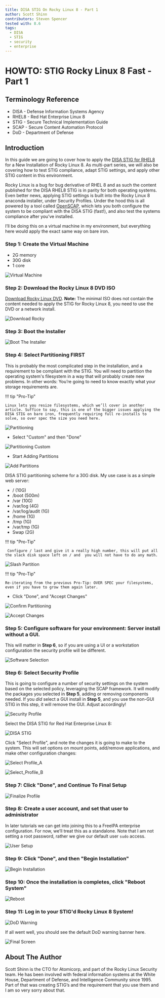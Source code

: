 ```yaml
---
title: DISA STIG On Rocky Linux 8 - Part 1
author: Scott Shinn
contributors: Steven Spencer
tested with: 8.6
tags:
  - DISA
  - STIG
  - security
  - enterprise
---
```


# HOWTO: STIG Rocky Linux 8 Fast - Part 1

## Terminology Reference

* DISA - Defense Information Systems Agency
* RHEL8 - Red Hat Enterprise Linux 8
* STIG - Secure Technical Implementation Guide
* SCAP - Secure Content Automation Protocol
* DoD - Department of Defense

## Introduction

In this guide we are going to cover how to apply the [DISA STIG for RHEL8](https://www.stigviewer.com/stig/red_hat_enterprise_linux_8/) for a New Installation of Rocky Linux 8. As multi-part series, we will also be covering how to test STIG compliance, adapt STIG settings, and apply other STIG content in this environment.

Rocky Linux is a bug for bug derivative of RHEL 8 and as such the content published for the DISA RHEL8 STIG is in parity for both operating systems.  Even better news, applying STIG settings is built into the Rocky Linux 8 anaconda installer, under Security Profiles.  Under the hood this is all powered by a tool called [OpenSCAP](https://www.open-scap.org/), which lets you both configure the system to be compliant with the DISA STIG (fast!), and also test the systems compliance after you’ve installed.

I’ll be doing this on a virtual machine in my environment, but everything here would apply the exact same way on bare iron.

### Step 1: Create the Virtual Machine

* 2G memory
* 30G disk
* 1 core

![Virtual Machine](images/disa_stig_pt1_img1.jpg)

### Step 2: Download the Rocky Linux 8 DVD ISO

[Download Rocky Linux DVD](https://download.rockylinux.org/pub/rocky/8/isos/x86_64/Rocky-8.6-x86_64-dvd1.iso).  **Note:** The minimal ISO does not contain the content needed to apply the STIG for Rocky Linux 8, you need to use the DVD or a network install.

![Download Rocky](images/disa_stig_pt1_img2.jpg)

### Step 3: Boot the Installer

![Boot The Installer](images/disa_stig_pt1_img3.jpg)

### Step 4: Select Partitioning FIRST

This is probably the most complicated step in the installation, and a requirement to be compliant with the STIG. You will need to partition the operating system's filesystem in a way that will probably create new problems. In other words: You’re going to need to know exactly what your storage requirements are.

!!! tip "Pro-Tip"

    Linux lets you resize filesystems, which we’ll cover in another article. Suffice to say, this is one of the bigger issues applying the DISA STIG on bare iron, frequently requiring full re-installs to solve, so over spec the size you need here.

![Partitioning](images/disa_stig_pt1_img4.jpg)

* Select "Custom" and then "Done"

![Partitioning Custom](images/disa_stig_pt1_img5.jpg)

* Start Adding Partitions

![Add Partitions](images/disa_stig_pt1_img6.jpg)

DISA STIG partitioning scheme for a 30G disk. My use case is as a simple web server:

* /  (10G)
* /boot (500m)
* /var (10G)
* /var/log (4G)
* /var/log/audit (1G)
* /home (1G)
* /tmp  (1G)
* /var/tmp (1G)
* Swap (2G)

!!! tip "Pro-Tip"

     Configure / last and give it a really high number, this will put all the slack disk space left on / and  you will not have to do any math.

![Slash Partition](images/disa_stig_pt1_img7.jpg)

!!! tip "Pro-Tip"

    Re-iterating from the previous Pro-Tip: OVER SPEC your filesystems, even if you have to grow them again later.

* Click "Done", and "Accept Changes"

![Confirm Partitioning](images/disa_stig_pt1_img8.jpg)

![Accept Changes](images/disa_stig_pt1_img9.jpg)

### Step 5: Configure software for your environment: Server install without a GUI.

This will matter in **Step 6**, so if you are using a UI or a workstation configuration the security profile will be different.

![Software Selection](images/disa_stig_pt1_img10.jpg)

### Step 6: Select Security Profile

This is going to configure a number of security settings on the system based on the selected policy, leveraging the SCAP framework. It will modify the packages you selected in **Step 5**, adding or removing components needed.  If you _did_ select a GUI install in **Step 5**, and you use the non-GUI STIG in this step, it will remove the GUI. Adjust accordingly!

![Security Profile](images/disa_stig_pt1_img11.jpg)

Select the DISA STIG for Red Hat Enterprise Linux 8:

![DISA STIG](images/disa_stig_pt1_img12.jpg)

Click "Select Profile", and note the changes it is going to make to the system. This will set options on mount points, add/remove applications, and make other configuration changes:

![Select Profile_A](images/disa_stig_pt1_img13.jpg)

![Select_Profile_B](images/disa_stig_pt1_img14.jpg)

### Step 7: Click "Done", and Continue To Final Setup

![Finalize Profile](images/disa_stig_pt1_img15.jpg)

### Step 8: Create a user account, and set that user to administrator

In later tutorials we can get into joining this to a FreeIPA enterprise configuration. For now, we’ll treat this as a standalone. Note that I am not setting a root password, rather we give our default user `sudo` access.

![User Setup](images/disa_stig_pt1_img16.jpg)

### Step 9: Click "Done", and then "Begin Installation"

![Begin Installation](images/disa_stig_pt1_img17.jpg)

### Step 10: Once the installation is completes, click "Reboot System"

![Reboot](images/disa_stig_pt1_img18.jpg)

### Step 11: Log in to your STIG'd Rocky Linux 8 System!

![DoD Warning](images/disa_stig_pt1_img19.jpg)

If all went well, you should see the default DoD warning banner here.

![Final Screen](images/disa_stig_pt1_img20.jpg)

## About The Author

Scott Shinn is the CTO for Atomicorp, and part of the Rocky Linux Security team. He has been involved with federal information systems at the White House, Department of Defense, and Intelligence Community since 1995. Part of that was creating STIG’s and the requirement that you use them and I am so very sorry about that.
